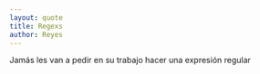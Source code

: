 ```yaml
---
layout: quote
title: Regexs
author: Reyes
---
```


Jamás les van a pedir en su trabajo hacer una expresión regular